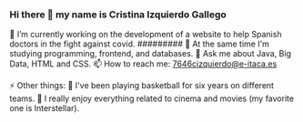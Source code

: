 ### Hi there 👋 my name is Cristina Izquierdo Gallego 

🔭 I’m currently working on the development of a website to help Spanish doctors in the fight against covid.
#########
🌱 At the same time I'm studying programming, frontend, and databases.
💬 Ask me about Java, Big Data, HTML and CSS.
📫 How to reach me: 7646cizquierdo@e-itaca.es

⚡ Other things: 
:basketball: I've been playing basketball for six years on different teams.
:cinema: I really enjoy everything related to cinema and movies (my favorite one is Interstellar).



